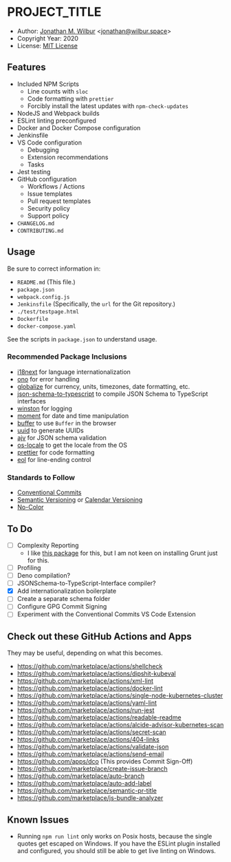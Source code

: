 # __PROJECT_TITLE__

* Author: [Jonathan M. Wilbur](https://github.com/JonathanWilbur) <[jonathan@wilbur.space](mailto:jonathan@wilbur.space)>
* Copyright Year: 2020
* License: [MIT License](https://mit-license.org/)

## Features

- Included NPM Scripts
  - Line counts with `sloc`
  - Code formatting with `prettier`
  - Forcibly install the latest updates with `npm-check-updates`
- NodeJS and Webpack builds
- ESLint linting preconfigured
- Docker and Docker Compose configuration
- Jenkinsfile
- VS Code configuration
  - Debugging
  - Extension recommendations
  - Tasks
- Jest testing
- GitHub configuration
  - Workflows / Actions
  - Issue templates
  - Pull request templates
  - Security policy
  - Support policy
- `CHANGELOG.md`
- `CONTRIBUTING.md`

## Usage

Be sure to correct information in:

- `README.md` (This file.)
- `package.json`
- `webpack.config.js`
- `Jenkinsfile` (Specifically, the `url` for the Git repository.)
- `./test/testpage.html`
- `Dockerfile`
- `docker-compose.yaml`

See the scripts in `package.json` to understand usage.

### Recommended Package Inclusions

- [i18next](https://www.npmjs.com/package/i18next) for language internationalization
- [ono](https://www.npmjs.com/package/ono) for error handling
- [globalize](https://www.npmjs.com/package/globalize) for currency, units,
  timezones, date formatting, etc.
- [json-schema-to-typescript](https://www.npmjs.com/package/json-schema-to-typescript)
  to compile JSON Schema to TypeScript interfaces
- [winston](https://www.npmjs.com/package/winston) for logging
- [moment](https://www.npmjs.com/package/moment) for date and time manipulation
- [buffer](https://www.npmjs.com/package/buffer) to use `Buffer` in the browser
- [uuid](https://www.npmjs.com/package/uuid) to generate UUIDs
- [ajv](https://www.npmjs.com/package/ajv) for JSON schema validation
- [os-locale](https://www.npmjs.com/package/os-locale) to get the locale from the OS
- [prettier](https://www.npmjs.com/package/prettier) for code formatting
- [eol](https://www.npmjs.com/package/eol) for line-ending control

### Standards to Follow

- [Conventional Commits](https://www.conventionalcommits.org/en/v1.0.0/)
- [Semantic Versioning](https://semver.org/) or [Calendar Versioning](https://calver.org/)
- [No-Color](https://no-color.org/)

## To Do

- [ ] Complexity Reporting
  - I like [this package](https://www.npmjs.com/package/grunt-complexity) for
    this, but I am not keen on installing Grunt just for this.
- [ ] Profiling
- [ ] Deno compilation?
- [ ] JSONSchema-to-TypeScript-Interface compiler?
- [x] Add internationalization boilerplate
- [ ] Create a separate schema folder
- [ ] Configure GPG Commit Signing
- [ ] Experiment with the Conventional Commits VS Code Extension

## Check out these GitHub Actions and Apps

They may be useful, depending on what this becomes.

- https://github.com/marketplace/actions/shellcheck
- https://github.com/marketplace/actions/dipshit-kubeval
- https://github.com/marketplace/actions/xml-lint
- https://github.com/marketplace/actions/docker-lint
- https://github.com/marketplace/actions/single-node-kubernetes-cluster
- https://github.com/marketplace/actions/yaml-lint
- https://github.com/marketplace/actions/run-jest
- https://github.com/marketplace/actions/readable-readme
- https://github.com/marketplace/actions/alcide-advisor-kubernetes-scan
- https://github.com/marketplace/actions/secret-scan
- https://github.com/marketplace/actions/404-links
- https://github.com/marketplace/actions/validate-json
- https://github.com/marketplace/actions/send-email
- https://github.com/apps/dco (This provides Commit Sign-Off)
- https://github.com/marketplace/create-issue-branch
- https://github.com/marketplace/auto-branch
- https://github.com/marketplace/auto-add-label
- https://github.com/marketplace/semantic-pr-title
- https://github.com/marketplace/js-bundle-analyzer

## Known Issues

- Running `npm run lint` only works on Posix hosts, because the single quotes
  get escaped on Windows. If you have the ESLint plugin installed and
  configured, you should still be able to get live linting on Windows.
